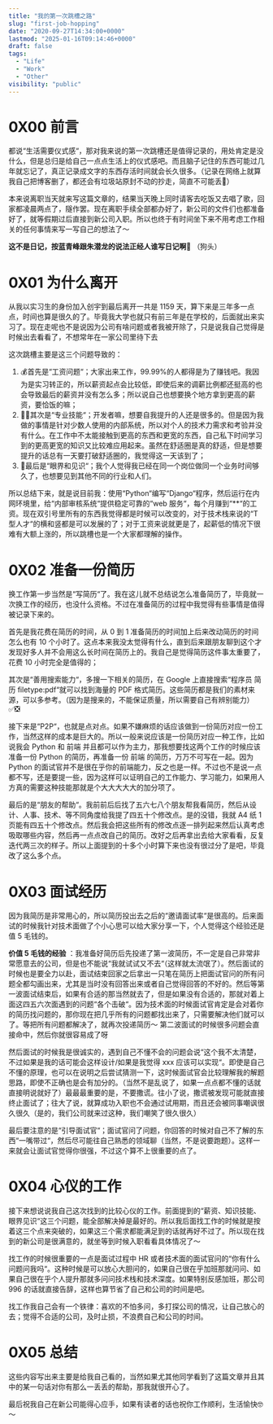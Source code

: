 ```yaml
---
title: "我的第一次跳槽之路"
slug: "first-job-hopping"
date: "2020-09-27T14:34:00+0000"
lastmod: "2025-01-16T09:14:46+0000"
draft: false
tags:
  - "Life"
  - "Work"
  - "Other"
visibility: "public"
---
```

# 0X00 前言

都说“生活需要仪式感“，那对我来说的第一次跳槽还是值得记录的，用处肯定是没什么，但是总归是给自己一点点生活上的仪式感吧。而且脑子记住的东西可能过几年就忘记了，真正记录成文字的东西存活时间就会长久很多。（记录在网络上就算我自己把博客删了，都还会有垃圾站原封不动的抄走，简直不可能丢🤣）

本来说离职当天就来写这篇文章的，结果当天晚上同时请客去吃饭又去唱了歌，回家都凌晨两点了，隧作罢。现在离职手续全部都办好了，新公司的文件们也都准备好了，就等假期过后直接到新公司入职。所以也终于有时间坐下来不用考虑工作相关的任何事情来写一写自己的想法了～

**这不是日记，按蓝青峰跟朱潜龙的说法正经人谁写日记啊🤪** （狗头）

# 0X01 为什么离开

从我以实习生的身份加入创宇到最后离开一共是 1159 天，算下来是三年多一点点，时间也算是很久的了。毕竟我大学也就只有前三年是在学校的，后面就出来实习了。现在走呢也不是说因为公司有啥问题或者我被开除了，只是说我自己觉得是时候出去看看了，不想常年在一家公司里待下去

这次跳槽主要是这三个问题导致的：

  1. 💰️首先是“工资问题“；大家出来工作，99.99%的人都得是为了赚钱吧。我因为是实习转正的，所以薪资起点会比较低，即使后来的调薪比例都还挺高的也会导致最后的薪资并没有怎么多；所以说自己也想要换个地方拿到更高的薪资，要恰饭的嘛；
  2. 👨‍💻其次是“专业技能“；开发者嘛，想要自我提升的人还是很多的。但是因为我做的事情是针对少数人使用的内部系统，所以对个人的技术力需求和考验并没有什么。在工作中不太能接触到更高的东西和更宽的东西，自己私下时间学习到的更高更宽的知识又比较难应用起来。虽然在舒适圈是真的舒适，但是想要提升的话总有一天要打破舒适圈的，我觉得这一天该到了；
  3. 👀️最后是“眼界和见识“；我个人觉得我已经在同一个岗位做同一个业务时间够久了，也想要见到其他不同的行业和人们。

所以总结下来，就是说目前我：使用“Python“编写“Django“程序，然后运行在内网环境里，给“内部审核系统“提供稳定可靠的“web 服务“，每个月赚到“**“的工资。现在双引号里所有的东西我觉得都是时候可以改变的，对于技术栈来说的“T 型人才“的横和竖都是可以发展的了；对于工资来说就更是了，起薪低的情况下很难有大额上涨的，所以跳槽也是一个大家都理解的操作。

# 0X02 准备一份简历

换工作第一步当然是“写简历“了。我在这儿就不总结说怎么准备简历了，毕竟就一次换工作的经历，也没什么资格。不过在准备简历的过程中我觉得有些事情是值得被记录下来的。

首先是我花费在简历的时间，从 0 到 1 准备简历的时间加上后来改动简历的时间怎么也有 10 个小时了。这点本来我没太觉得有什么，直到后来跟朋友聊到这个才发现好多人并不会用这么长时间在简历上的。我自己是觉得简历这件事太重要了，花费 10 小时完全是值得的；

其次是“善用搜索能力“，多搜一下相关的简历，在 Google 上直接搜索“程序员 简历 filetype:pdf“就可以找到海量的 PDF 格式简历。这些简历都是我们的素材来源，可以多参考。（因为是搜来的，不能保证质量，所以需要自己有辨别能力）✅️❎️

接下来是“P2P“，也就是点对点。如果不嫌麻烦的话应该做到一份简历对应一份工作，当然这样的成本是巨大的。所以一般来说应该是一份简历对应一种工作，比如说我会 Python 和 前端 并且都可以作为主力，那我想要找这两个工作的时候应该准备一份 Python 的简历，再准备一份 前端 的简历，万万不可写在一起。因为 Python 的面试官并不是很在乎你的前端能力，反之也是一样。不过也不是说一点都不写，还是要提一些，因为这样可以证明自己的工作能力、学习能力，如果用人方真的需要这种技能那就是个大大大大大的加分项了。

最后的是“朋友的帮助“。我前前后后找了五六七八个朋友帮我看简历，然后从设计、人事、技术、等不同角度给我提了四五十个修改点。是的没错，我就 A4 纸 1 页能有四五十个修改点。然后我会把这些所有的修改点逐一排列起来然后认真考虑吸取哪些内容，然后再一点点改自己的简历。改好之后再拿出去给大家看看，反复迭代两三次的样子。所以上面提到的十多个小时算下来也没有很过分了是吧，毕竟改了这么多个点。

# 0X03 面试经历

因为我简历是非常用心的，所以简历投出去之后的“邀请面试率“是很高的。后来面试的时候我针对技术面做了个小心思可以给大家分享一下，个人觉得这个经验还是值 5 毛钱的。

**价值 5 毛钱的经验** ：我准备好简历后先投递了第一波简历，不一定是自己非常非常愿意去的公司，但是也不能说“我就试试又不去“（这样就太流氓了）。然后面试的时候也是要全力以赴，面试结束回家之后拿出一只笔在简历上把面试官问的所有问题全都勾画出来，尤其是当时没有回答出来或者自己觉得回答的不好的。然后等第一波面试结束后，如果有合适的那当然就去了，但是如果没有合适的，那就对着上面这四五六次面遇到的问题“各个击破“。因为技术面的时候面试官肯定是会对着你的简历找问题的，那你现在把几乎所有的问题都找出来了，只需要解决他们就可以了。等把所有问题都解决了，就再次投递简历～ 第二波面试的时候很多问题会直接命中，然后你就很容易成了呀

然后面试的时候我是很诚实的，遇到自己不懂不会的问题会说“这个我不太清楚，不过如果是我的话可能会这样设计/如果是我觉得 xxx 应该可以实现“。即使是自己不懂的原理，也可以在说明之后尝试猜测一下，这时候面试官会比较理解我的解题思路，即使不正确也是会有加分的。（当然不是乱说了，如果一点点都不懂的话就直接明说就好了）最最最重要的是，不要撒谎。往小了说，撒谎被发现可能就直接终止面试了；往大了说，就算成功入职也不会通过试用期，而且还会被同事嘲讽很久很久（是的，我们公司就来过这种，我们嘲笑了很久很久）

最后要注意的是“引导面试官“；面试官问了问题，你回答的时候对自己不了解的东西“一嘴带过“，然后尽可能往自己熟悉的领域聊（当然，不是说要跑题）。这样一来就会让面试官觉得你很强，不过这个算不上很重要的点了。

# 0X04 心仪的工作

接下来想说说我自己这次找到的比较心仪的工作。前面提到的“薪资、知识技能、眼界见识“这三个问题，能全部解决掉是最好的。所以我后面找工作的时候就是按着这三个点来突破的，如果这三个需求都能满足到的话就再好不过了。所以现在找到的新公司是很满意的，就坐等到时候入职看看具体情况了～

找工作的时候很重要的一点是面试过程中 HR 或者技术面的面试官问的“你有什么问题问我吗“。这种时候是可以放心大胆问的，如果自己很在乎加班那就问问、如果自己很在乎个人提升那就多问问技术栈和技术深度。如果特别反感加班，那公司 996 的话就直接告辞，这样也算节省了自己和公司的时间是吧。

找工作我自己会有一个铁律：喜欢的不怕多问，多打探公司的情况，让自己放心的去；觉得不合适的公司，及时止损，不浪费自己和公司的时间。

# 0X05 总结

这些内容写出来主要是给我自己看的，当然如果尤其他同学看到了这篇文章并且其中的某一句话对你有那么一丢丢的帮助，那我就很开心了。

最后祝我自己在新公司能得心应手，如果有读者的话也祝你工作顺利，生活愉快🤓～
